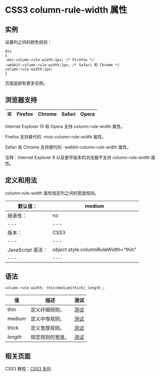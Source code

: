# CSS3 column-rule-width 属性



## 实例

设置列之间的颜色规则：

```
div
{
-moz-column-rule-width:1px; /* Firefox */
-webkit-column-rule-width:1px; /* Safari 和 Chrome */
column-rule-width:1px;
}

```

页面底部有更多实例。

## 浏览器支持

| IE | Firefox | Chrome | Safari | Opera |
| --- | --- | --- | --- | --- |

Internet Explorer 10 和 Opera 支持 column-rule-width 属性。

Firefox 支持替代的 -moz-column-rule-width 属性。

Safari 和 Chrome 支持替代的 -webkit-column-rule-width 属性。

注释：Internet Explorer 9 以及更早版本的浏览器不支持 column-rule-width 属性。

## 定义和用法

column-rule-width 属性规定列之间的宽度规则。

| 默认值： | medium |
| --- | --- |
| 继承性： | no |
| --- | --- |
| 版本： | CSS3 |
| --- | --- |
| JavaScript 语法： | _object_.style.columnRuleWidth="thin" |
| --- | --- |

## 语法

```
column-rule-width: thin|medium|thick|_length_;
```

| 值 | 描述 | 测试 |
| --- | --- | --- |
| thin | 定义纤细规则。 | [测试](/tiy/c.asp?f=css_column-rule-width) |
| medium | 定义中等规则。 | [测试](/tiy/c.asp?f=css_column-rule-width&p=2) |
| thick | 定义宽厚规则。 | [测试](/tiy/c.asp?f=css_column-rule-width&p=3) |
| _length_ | 规定规则的宽度。 | [测试](/tiy/c.asp?f=css_column-rule-width&p=4) |

## 相关页面

CSS3 教程：[CSS3 多列](/css3/css3_multiple_columns.asp "CSS3 多列")



